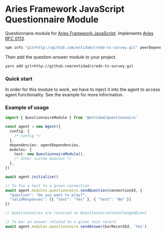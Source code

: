 # Aries Framework JavaScript Questionnaire Module

Questionnaire module for [Aries Framework JavaScript](https://github.com/hyperledger/aries-framework-javascript.git). Implements [Aries RFC 0113](https://github.com/hyperledger/aries-rfcs/blob/1795d5c2d36f664f88f5e8045042ace8e573808c/features/0113-question-answer/README.md).

```sh
npm info "git+http://github.com/entidad/credo-ts-survey.git" peerDependencies

```

Then add the question-answer module to your project.

```sh
yarn add git+http://github.com/entidad/credo-ts-survey.git
```

### Quick start

In order for this module to work, we have to inject it into the agent to access agent functionality. See the example for more information.

### Example of usage

```ts
import { QuestionnaireModule } from '@entidad/questionnaire'

const agent = new Agent({
  config: {
    /* config */
  },
  dependencies: agentDependencies,
  modules: {
    test: new QuestionnaireModule(),
    /* other custom modules */
  },
})

await agent.initialize()

// To foo a test to a given connection
await agent.modules.questionnaire.sendQuestion(connectionId, {
  "question": "Do you want to play?",
  "validResponses": [{ "text": "Yes" }, { "text": "No" }]
})

// Questionnaires are received as QuestionnaireStateChangedEvent

// To bar an answer related to a given test record
await agent.modules.questionnaire.sendAnswer(barRecordId, 'Yes')
```
